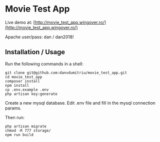 Movie Test App
==============

Live demo at: [http://movie_test_app.wingover.ro/](http://movie_test_app.wingover.ro/)

Apache user/pass: dan / dan2018!


Installation / Usage
--------------------

Run the following commands in a shell:

```
git clone git@github.com:danvdumitriu/movie_test_app.git
cd movie_test_app
composer install
npm install
cp .env.example .env
php artisan key:generate

```

Create a new mysql database.
Edit .env file and fill in the mysql connection params. 

Then run:

```
php artisan migrate
chmod -R 777 storage/
npm run build
```